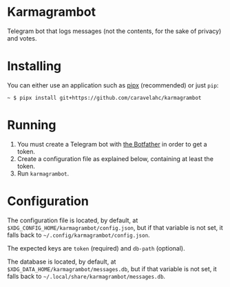 # Karmagrambot
Telegram bot that logs messages (not the contents, for the sake of privacy) and votes.

# Installing
You can either use an application such as [pipx](https://github.com/pipxproject/pipx) (recommended) or just `pip`:
```shell
~ $ pipx install git+https://github.com/caravelahc/karmagrambot
```

# Running
1. You must create a Telegram bot with [the Botfather](https://t.me/botfather) in order to get a token.
2. Create a configuration file as explained below, containing at least the token.
3. Run `karmagrambot`.

# Configuration
The configuration file is located, by default, at `$XDG_CONFIG_HOME/karmagrambot/config.json`, but if that variable is not set, it falls back to `~/.config/karmagrambot/config.json`.

The expected keys are `token` (required) and `db-path` (optional).

The database is located, by default, at `$XDG_DATA_HOME/karmagrambot/messages.db`, but if that variable is not set, it falls back to `~/.local/share/karmagrambot/messages.db`.
